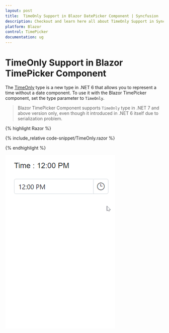```yaml
---
layout: post
title:  TimeOnly Support in Blazor DatePicker Component | Syncfusion
description: Checkout and learn here all about TimeOnly Support in Syncfusion Blazor TimePicker component and much more.
platform: Blazor
control: TimePicker
documentation: ug
---
```


# TimeOnly Support in Blazor TimePicker Component

The [TimeOnly](https://learn.microsoft.com/en-us/dotnet/api/system.timeonly?view=net-7.0) type is a new type in .NET 6 that allows you to represent a time without a date component. To use it with the Blazor TimePicker component, set the type parameter to `TimeOnly`.

> Blazor TimePicker Component supports `TimeOnly` type in .NET 7 and above version only, even though it introduced in .NET 6 itself due to serialization problem.

{% highlight Razor %}

{% include_relative code-snippet/TimeOnly.razor %}

{% endhighlight %}


![Blazor TimePicker with TimeOnly](./images/TimePickerTimeOnly.gif)